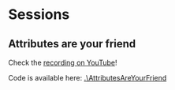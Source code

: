 # Sessions

## Attributes are your friend

Check the [recording on YouTube](https://www.youtube.com/watch?v=HTs6i6oW3q8&list=PLDCEho7foSopV1zizsSn8s4PR5g6IvPlE&index=36&ab_channel=PowerShellConferenceEU)!

Code is available here: [.\AttributesAreYourFriend](.\AttributesAreYourFriend)
